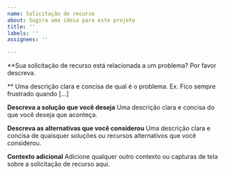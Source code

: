 ```yaml
---
name: Solicitação de recurso
about: Sugira uma ideia para este projeto
title: ''
labels: ''
assignees: ''

---
```


**Sua solicitação de recurso está relacionada a um problema? 
Por favor descreva.

** Uma descrição clara e concisa de qual é o problema. 
Ex. Fico sempre frustrado quando [...] 

**Descreva a solução que você deseja** 
Uma descrição clara e concisa do que você deseja que aconteça. 

**Descreva as alternativas que você considerou** 
Uma descrição clara e concisa de quaisquer soluções ou recursos alternativos que você considerou. 

**Contexto adicional** 
Adicione qualquer outro contexto ou capturas de tela sobre a solicitação de recurso aqui.
